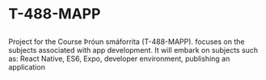 # T-488-MAPP
##
Project for the Course Þróun smáforrita (T-488-MAPP). focuses on the subjects associated with app development. It will embark on subjects such as: React Native, ES6, Expo, developer environment, publishing an application
